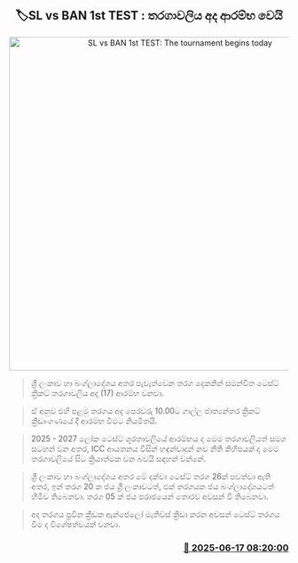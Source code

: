 <p align='center'><b><h2 align='center' title='SL vs BAN 1st TEST: The tournament begins today'>🏷SL vs BAN 1st TEST : තරගාවලිය අද ආරම්භ වෙයි</h2></b></p>
<p align='center'><img src='https://helakuru.sgp1.cdn.digitaloceanspaces.com/esana/images/lib/sl-vs-ban-1st-test-sl.jpg' width='600' alt='SL vs BAN 1st TEST: The tournament begins today'></p>

> ශ්‍රී ලංකාව හා බංග්ලාදේශය අතර පැවැත්වෙන තරග දෙකකින් සමන්විත ටෙස්ට් ක්‍රිකට් තරගාවලිය අද (17) ආරම්භ වනවා.

> ඒ අනුව එහි පළමු තරගය අද පෙරවරු 10.00ට ගාල්ල ජාත්‍යන්තර ක්‍රිකට් ක්‍රීඩාංගණයේ දී ආරම්භ වීමට නියමිතයි.

> 2025 - 2027 ලෝක ටෙස්ට් ශූරතාවලියේ ආරම්භය ද මෙම තරගාවලියත් සමග සටහන් වන අතර, ICC ආයතනය විසින් හඳුන්වාදුන් නව නීති කිහිපයක් ද මෙම තරගාවලියේ සිට ක්‍රියාත්මක වන බවයි සඳහන් වන්නේ.

> ශ්‍රී ලංකාව හා බංග්ලාදේශය අතර මේ දක්වා ටෙස්ට් තරග 26ක් පවත්වා ඇති අතර, ඉන් තරග 20 ක ජය ශ්‍රී ලංකාවටත්, එක් තරගයක ජය බංග්ලාදේශයටත් හිමිව තිබෙනවා. තරග 05 ක් ජය පරාජයෙන් ‍තොරව අවසන් වී තිබෙනවා.

> අද තරගය ප්‍රවීන ක්‍රීඩක ඇන්ජෙලෝ මැතිව්ස් ක්‍රීඩා කරන අවසන් ටෙස්ට් තරගය වීම ද විශේෂත්වයක් වනවා.



<h3 align='right'><a href='https://www.helakuru.lk/esana/p/111068/'>📅 2025-06-17 08:20:00</a></h3>
